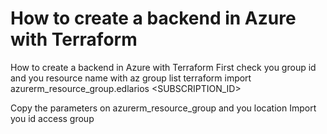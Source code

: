 # How to create a backend in Azure with Terraform

How to create a backend in Azure with Terraform
First check you group id and you resource name with az group list terraform import azurerm_resource_group.edlarios <SUBSCRIPTION_ID>

Copy the parameters on azurerm_resource_group and you location Import you id access group